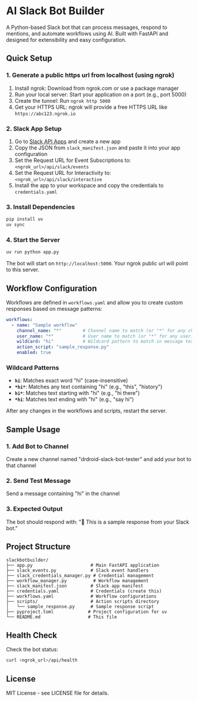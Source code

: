 # AI Slack Bot Builder

A Python-based Slack bot that can process messages, respond to mentions, and automate workflows using AI. Built with FastAPI and designed for extensibility and easy configuration.

## Quick Setup

### 1. Generate a public https url from localhost (using ngrok)

1. Install ngrok: Download from ngrok.com or use a package manager
2. Run your local server: Start your application on a port (e.g., port 5000)
3. Create the tunnel: Run `ngrok http 5000`
4. Get your HTTPS URL: ngrok will provide a free HTTPS URL like `https://abc123.ngrok.io`

### 2. Slack App Setup

1. Go to [Slack API Apps](https://api.slack.com/apps) and create a new app
2. Copy the JSON from `slack_manifest.json` and paste it into your app configuration
3. Set the Request URL for Event Subscriptions to: `<ngrok_url>/api/slack/events`
4. Set the Request URL for Interactivity to: `<ngrok_url>/api/slack/interactive`
5. Install the app to your workspace and copy the credentials to `credentials.yaml`


### 3. Install Dependencies

```bash
pip install uv
uv sync
```

### 4. Start the Server

```bash
uv run python app.py
```

The bot will start on `http://localhost:5000`. Your ngrok public url will point to this server.

## Workflow Configuration

Workflows are defined in `workflows.yaml` and allow you to create custom responses based on message patterns:

```yaml
workflows:
  - name: "Sample workflow"
    channel_name: "*"        # Channel name to match (or "*" for any channel)
    user_name: "*"           # User name to match (or "*" for any user)
    wildcard: "hi"           # Wildcard pattern to match in message text
    action_script: "sample_response.py"
    enabled: true
```

### Wildcard Patterns

- **`hi`**: Matches exact word "hi" (case-insensitive)
- **`*hi*`**: Matches any text containing "hi" (e.g., "this", "history")
- **`hi*`**: Matches text starting with "hi" (e.g., "hi there")
- **`*hi`**: Matches text ending with "hi" (e.g., "say hi")

After any changes in the workflows and scripts, restart the server. 

## Sample Usage

### 1. Add Bot to Channel

Create a new channel named "drdroid-slack-bot-tester" and add your bot to that channel

### 2. Send Test Message

Send a message containing "hi" in the channel

### 3. Expected Output

The bot should respond with: "👋 This is a sample response from your Slack bot."

## Project Structure

```
slackbotbuilder/
├── app.py                      # Main FastAPI application
├── slack_events.py             # Slack event handlers
├── slack_credentials_manager.py # Credential management
├── workflow_manager.py          # Workflow management
├── slack_manifest.json         # Slack app manifest
├── credentials.yaml            # Credentials (create this)
├── workflows.yaml              # Workflow configurations
├── scripts/                    # Action scripts directory
│   └── sample_response.py      # Sample response script
├── pyproject.toml             # Project configuration for uv
└── README.md                  # This file
```

## Health Check

Check the bot status:

```bash
curl <ngrok_url>/api/health
```

## License

MIT License - see LICENSE file for details. 